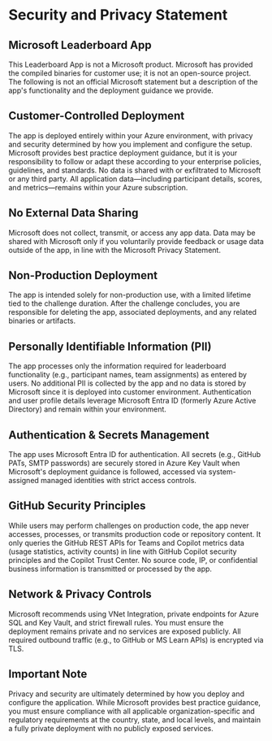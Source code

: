 # Security and Privacy Statement
## Microsoft Leaderboard App

This Leaderboard App is not a Microsoft product. Microsoft has provided the compiled binaries for customer use; it is not an open-source project. The following is not an official Microsoft statement but a description of the app's functionality and the deployment guidance we provide.

## Customer-Controlled Deployment

The app is deployed entirely within your Azure environment, with privacy and security determined by how you implement and configure the setup. Microsoft provides best practice deployment guidance, but it is your responsibility to follow or adapt these according to your enterprise policies, guidelines, and standards. No data is shared with or exfiltrated to Microsoft or any third party. All application data—including participant details, scores, and metrics—remains within your Azure subscription.

## No External Data Sharing

Microsoft does not collect, transmit, or access any app data. Data may be shared with Microsoft only if you voluntarily provide feedback or usage data outside of the app, in line with the Microsoft Privacy Statement.

## Non-Production Deployment

The app is intended solely for non-production use, with a limited lifetime tied to the challenge duration. After the challenge concludes, you are responsible for deleting the app, associated deployments, and any related binaries or artifacts.

## Personally Identifiable Information (PII)

The app processes only the information required for leaderboard functionality (e.g., participant names, team assignments) as entered by users. No additional PII is collected by the app and no data is stored by Microsoft since it is deployed into customer environment. Authentication and user profile details leverage Microsoft Entra ID (formerly Azure Active Directory) and remain within your environment.

## Authentication & Secrets Management

The app uses Microsoft Entra ID for authentication. All secrets (e.g., GitHub PATs, SMTP passwords) are securely stored in Azure Key Vault when Microsoft's deployment guidance is followed, accessed via system-assigned managed identities with strict access controls.

## GitHub Security Principles

While users may perform challenges on production code, the app never accesses, processes, or transmits production code or repository content. It only queries the GitHub REST APIs for Teams and Copilot metrics data (usage statistics, activity counts) in line with GitHub Copilot security principles and the Copilot Trust Center. No source code, IP, or confidential business information is transmitted or processed by the app.

## Network & Privacy Controls

Microsoft recommends using VNet Integration, private endpoints for Azure SQL and Key Vault, and strict firewall rules. You must ensure the deployment remains private and no services are exposed publicly. All required outbound traffic (e.g., to GitHub or MS Learn APIs) is encrypted via TLS.

## Important Note

Privacy and security are ultimately determined by how you deploy and configure the application. While Microsoft provides best practice guidance, you must ensure compliance with all applicable organization-specific and regulatory requirements at the country, state, and local levels, and maintain a fully private deployment with no publicly exposed services.